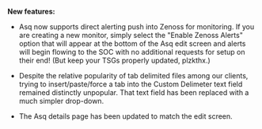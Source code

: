 **New features:**

* Asq now supports direct alerting push into Zenoss for monitoring. If you are creating a new monitor, simply select the "Enable Zenoss Alerts" option that will appear at the bottom of the Asq edit screen and alerts will begin flowing to the SOC with no additional requests for setup on their end! (But keep your TSGs properly updated, plzkthx.)

* Despite the relative popularity of tab delimited files among our clients, trying to insert/paste/force a tab into the Custom Delimeter text field remained distinctly unpopular. That text field has been replaced with a much simpler drop-down.

* The Asq details page has been updated to match the edit screen.